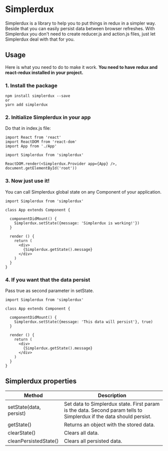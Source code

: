 # Simplerdux

Simplerdux is a library to help you to put things in redux in a simpler way. Beside that you can easily persist data between browser refreshes.
With Simplerdux you don't need to create reducer.js and action.js files, just let Simplerdux deal with that for you.

## Usage

Here is what you need to do to make it work.
**You need to have redux and react-redux installed in your project.**

### 1. Install the package

```
npm install simplerdux --save
or
yarn add simplerdux
```

### 2. Initialize Simplerdux in your app

Do that in index.js file:

```
import React from 'react'
import ReactDOM from 'react-dom'
import App from './App'

import Simplerdux from 'simplerdux'

ReactDOM.render(<Simplerdux.Provider app={App} />, document.getElementById('root'))

```

### 3. Now just use it!

You can call Simplerdux global state on any Component of your application.

```
import Simplerdux from 'simplerdux'

class App extends Component {

  componentDidMount() {
    Simplerdux.setState({message: 'Simplerdux is working!'})
  }

  render () {
    return (
      <div>
        {Simplerdux.getState().message}
      </div>
    )
  }
}
```

### 4. If you want that the data persist

Pass true as second parameter in setState.

```
import Simplerdux from 'simplerdux'

class App extends Component {

  componentDidMount() {
    Simplerdux.setState({message: 'This data will persist'}, true)
  }

  render () {
    return (
      <div>
        {Simplerdux.getState().message}
      </div>
    )
  }
}
```

## Simplerdux properties

| Method       | Description  |
| ------------- | ------------- |
| setState(data, persist)      | Set data to Simplerdux state. First param is the data. Second param tells to Simplerdux if the data should persist. |
| getState()      | Returns an object with the stored data. |
| clearState()      | Clears all data. |
| cleanPersistedState()      | Clears all persisted data. |
